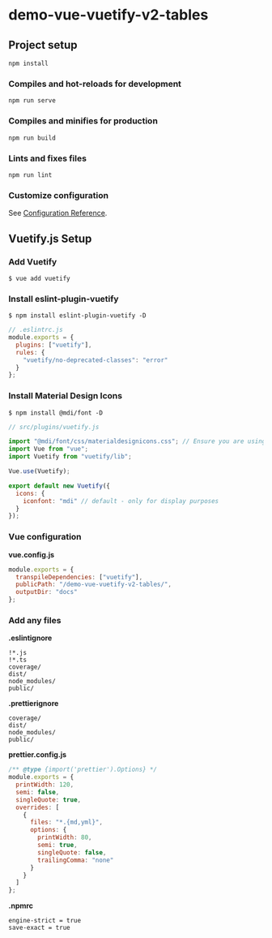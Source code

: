 # demo-vue-vuetify-v2-tables

## Project setup

```
npm install
```

### Compiles and hot-reloads for development

```
npm run serve
```

### Compiles and minifies for production

```
npm run build
```

### Lints and fixes files

```
npm run lint
```

### Customize configuration

See [Configuration Reference](https://cli.vuejs.org/config/).

## Vuetify.js Setup

### Add Vuetify

```
$ vue add vuetify
```

### Install eslint-plugin-vuetify

```
$ npm install eslint-plugin-vuetify -D
```

```javascript
// .eslintrc.js
module.exports = {
  plugins: ["vuetify"],
  rules: {
    "vuetify/no-deprecated-classes": "error"
  }
};
```

### Install Material Design Icons

```
$ npm install @mdi/font -D
```

```javascript
// src/plugins/vuetify.js

import "@mdi/font/css/materialdesignicons.css"; // Ensure you are using css-loader
import Vue from "vue";
import Vuetify from "vuetify/lib";

Vue.use(Vuetify);

export default new Vuetify({
  icons: {
    iconfont: "mdi" // default - only for display purposes
  }
});
```

### Vue configuration

**vue.config.js**

```javascript
module.exports = {
  transpileDependencies: ["vuetify"],
  publicPath: "/demo-vue-vuetify-v2-tables/",
  outputDir: "docs"
};
```

### Add any files

**.eslintignore**

```
!*.js
!*.ts
coverage/
dist/
node_modules/
public/
```

**.prettierignore**

```
coverage/
dist/
node_modules/
public/
```

**prettier.config.js**

```javascript
/** @type {import('prettier').Options} */
module.exports = {
  printWidth: 120,
  semi: false,
  singleQuote: true,
  overrides: [
    {
      files: "*.{md,yml}",
      options: {
        printWidth: 80,
        semi: true,
        singleQuote: false,
        trailingComma: "none"
      }
    }
  ]
};
```

**.npmrc**

```
engine-strict = true
save-exact = true
```

